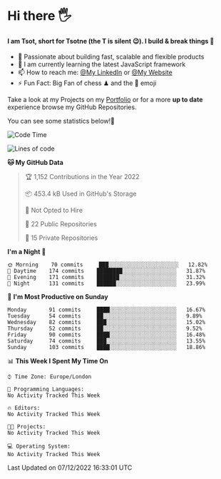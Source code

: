 # Hi there :raised_hand_with_fingers_splayed:
#### I am Tsot, short for Tsotne (the T is silent :wink:). I build & break things :space_invader:
- :telescope: Passionate about building fast, scalable and flexible products
- :seedling: I am currently learning the latest JavaScript framework 
- :mailbox: How to reach me: [@My LinkedIn](https://www.linkedin.com/in/tsotne-gvadzabia/) or [@My Website](https://tsotne.co.uk/contact)
- :zap: Fun Fact: Big Fan of chess ♟ and the 👾 emoji

Take a look at my Projects on my [Portfolio](https://tsotne.co.uk/) or for a more **up to date** experience browse my GitHub Repositories.

You can see some statistics below!:space_invader:
<!--START_SECTION:waka-->
![Code Time](http://img.shields.io/badge/Code%20Time-761%20hrs%202%20mins-blue)

![Lines of code](https://img.shields.io/badge/From%20Hello%20World%20I%27ve%20Written-651%20Thousand%20lines%20of%20code-blue)

**🐱 My GitHub Data** 

> 🏆 1,152 Contributions in the Year 2022
 > 
> 📦 453.4 kB Used in GitHub's Storage 
 > 
> 🚫 Not Opted to Hire
 > 
> 📜 22 Public Repositories 
 > 
> 🔑 15 Private Repositories  
 > 
**I'm a Night 🦉** 

```text
🌞 Morning    70 commits     ███░░░░░░░░░░░░░░░░░░░░░░   12.82% 
🌆 Daytime    174 commits    ████████░░░░░░░░░░░░░░░░░   31.87% 
🌃 Evening    171 commits    ███████░░░░░░░░░░░░░░░░░░   31.32% 
🌙 Night      131 commits    ██████░░░░░░░░░░░░░░░░░░░   23.99%

```
📅 **I'm Most Productive on Sunday** 

```text
Monday       91 commits     ████░░░░░░░░░░░░░░░░░░░░░   16.67% 
Tuesday      54 commits     ██░░░░░░░░░░░░░░░░░░░░░░░   9.89% 
Wednesday    82 commits     ███░░░░░░░░░░░░░░░░░░░░░░   15.02% 
Thursday     52 commits     ██░░░░░░░░░░░░░░░░░░░░░░░   9.52% 
Friday       90 commits     ████░░░░░░░░░░░░░░░░░░░░░   16.48% 
Saturday     74 commits     ███░░░░░░░░░░░░░░░░░░░░░░   13.55% 
Sunday       103 commits    ████░░░░░░░░░░░░░░░░░░░░░   18.86%

```


📊 **This Week I Spent My Time On** 

```text
⌚︎ Time Zone: Europe/London

💬 Programming Languages: 
No Activity Tracked This Week

🔥 Editors: 
No Activity Tracked This Week

🐱‍💻 Projects: 
No Activity Tracked This Week

💻 Operating System: 
No Activity Tracked This Week

```


 Last Updated on 07/12/2022 16:33:01 UTC
<!--END_SECTION:waka-->
